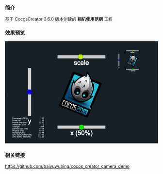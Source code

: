 ### 简介

基于 CocosCreator 3.6.0 版本创建的 **相机使用范例** 工程

### 效果预览
![image](../../../gif/202203/2022030203.gif)

### 相关链接
https://github.com/baiyuwubing/cocos_creator_camera_demo